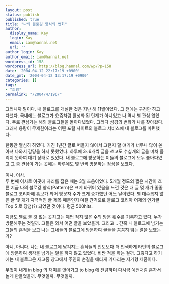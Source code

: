 ```yaml
---
layout: post
status: publish
published: true
title: "나의 블로깅 양식의 변화"
author:
  display_name: Kay
  login: Kay
  email: iam@hannal.net
  url: ''
author_login: Kay
author_email: iam@hannal.net
wordpress_id: 158
wordpress_url: http://blog.hannal.com/wp/?p=158
date: '2004-04-12 22:17:19 +0900'
date_gmt: '2004-04-12 13:17:19 +0900'
categories: []
tags:
- "희망"
permalink: "/2004/4/196/"
---
```

<p>그러니까 말이다. 내 블로그를 개설한 것은 지난 해 11월이었다. 그 전에는 구경만 하고 다녔다. 국내에는 블로그가 요즘처럼 활성화 된 단계가 아니었고 나 역시 별 관심 없었다. 주로 관심가는 해외 블로그들을 돌아다녔었다. 그러다 심경의 변화가 나를 찾아왔다. 그래서 용량이 무제한이라는 어떤 포털 사이트의 블로그 서비스에 내 블로그를 마련했다.</p>
<p>한동안 열심히 하였다. 거진 1년간 글로 떠들지 않아서 그런지 할 얘기가 너무나 많이 쏟아져 나와서 감당을 하지 못했었다. 하루에 3~6개씩 글을 쓰고도 수십개의 글을 미처 올리지 못하여 대기 상태로 있었다. 내 블로그에 방문하는 이들의 블로그에 모두 쫓아다녔고 그 중 관심이 가는 곳에는 하루에도 몇 번씩 방문하는 정성을 보였다.</p>
<p>이사. 이사.<br />
두 번째 이사로 이곳에 자리를 잡은 때는 3월 즈음이었다. 5개월 정도의 짧은 시간이 흐른 지금 나의 블로깅 양식(Pattern)은 크게 바뀌어 있음을 느낀 것은 내 글 몇 개가 종종 블로그 코리아에 홍보가 되어 방문자 수가 크게 증가했던 어느 날이었다. 별 대수롭지 않은 글 몇 개가 자극적인 글 제목 때문인지 며칠 간격으로 블로그 코리아 어제의 인기글 Top 5 로 당첨(?) 되었던 것이다. 평균 500hits.</p>
<p>지금도 별로 볼 것 없는 곳치고는 제법 적지 않은 수의 방문 횟수를 기록하고 있다. 누가 방문해주는 것일까. 그들은 와서 어떤 글을 보았을까. 그리고 .. 간혹 내 블로그에 남기는 그들의 흔적을 보고 나는 그네들의 블로그에 방문하여 글들을 꼼꼼히 읽는 열을 보였는가?</p>
<p>아니, 아니다. 나는 내 블로그에 남겨지는 흔적들의 빈도보다 더 인색하게 타인의 블로그에 방문하여 생각을 남기는 일을 하지 않고 있었다. 비싼 척을 하는 걸까. 그렇다고 하기에는 내 블로그은 재고품 창고에서 주인의 손길을 애타게 기다리는 저가형 제품이다.</p>
<p>무엇이 내게 in blog 의 재미를 앗아가고 to blog 에 전념하며 다시금 예전처럼 혼자서 놀게 만들었을까. 무엇일까. 무엇일까.</p>
